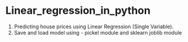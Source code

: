 # Linear_regression_in_python

1. Predicting house prices using Linear Regression (Single Variable).
2. Save and load model using -  pickel module and  sklearn joblib module
